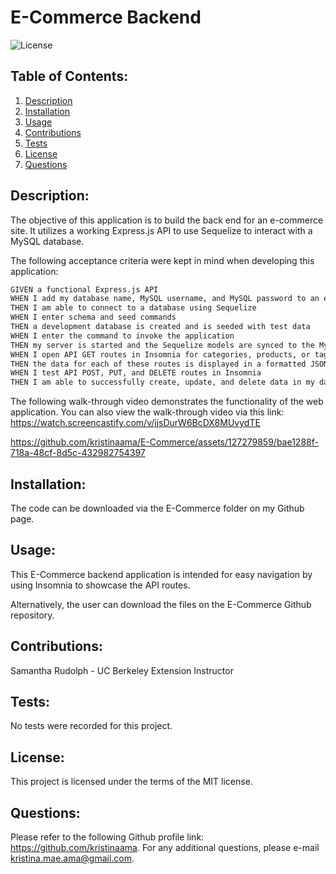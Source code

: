 # E-Commerce Backend

  ![License](https://img.shields.io/badge/license-MIT-green)

## Table of Contents:
  1. [Description](#description)
  2. [Installation](#installation)
  3. [Usage](#usage)
  4. [Contributions](#contributions)
  5. [Tests](#tests)
  6. [License](#license)
  7. [Questions](#questions)

## Description:
 The objective of this application is to build the back end for an e-commerce site. It utilizes a working Express.js API to use Sequelize to interact with a MySQL database.

The following acceptance criteria were kept in mind when developing this application:

```md
GIVEN a functional Express.js API
WHEN I add my database name, MySQL username, and MySQL password to an environment variable file
THEN I am able to connect to a database using Sequelize
WHEN I enter schema and seed commands
THEN a development database is created and is seeded with test data
WHEN I enter the command to invoke the application
THEN my server is started and the Sequelize models are synced to the MySQL database
WHEN I open API GET routes in Insomnia for categories, products, or tags
THEN the data for each of these routes is displayed in a formatted JSON
WHEN I test API POST, PUT, and DELETE routes in Insomnia
THEN I am able to successfully create, update, and delete data in my database
```

The following walk-through video demonstrates the functionality of the web application. You can also view the walk-through video via this link:
https://watch.screencastify.com/v/jjsDurW6BcDX8MUvydTE

https://github.com/kristinaama/E-Commerce/assets/127279859/bae1288f-718a-48cf-8d5c-432982754397

## Installation:
 The code can be downloaded via the E-Commerce folder on my Github page.

## Usage:
  This E-Commerce backend application is intended for easy navigation by using Insomnia to showcase the API routes.
  
  Alternatively, the user can download the files on the E-Commerce Github repository.
  
## Contributions:
  Samantha Rudolph - UC Berkeley Extension Instructor

## Tests:
  No tests were recorded for this project.

## License:
 This project is licensed under the terms of the MIT license.

## Questions:
  Please refer to the following Github profile link: https://github.com/kristinaama.
  For any additional questions, please e-mail kristina.mae.ama@gmail.com.
